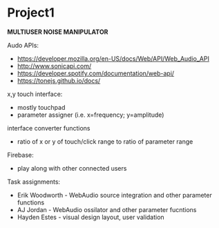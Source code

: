 # Project1

**MULTIUSER NOISE MANIPULATOR**

Audo APIs:
* https://developer.mozilla.org/en-US/docs/Web/API/Web_Audio_API
* http://www.sonicapi.com/
* https://developer.spotify.com/documentation/web-api/
* https://tonejs.github.io/docs/

x,y touch interface:
* mostly touchpad
* parameter assigner (i.e. x=frequency; y=amplitude)
	
interface converter functions
* ratio of x or y of touch/click range to ratio of parameter range
	
Firebase:
* play along with other connected users 


Task assignments:
* Erik Woodworth - WebAudio source integration and other parameter functions
* AJ Jordan - WebAudio ossilator and other parameter fucntions 
* Hayden Estes - visual design layout, user validation


